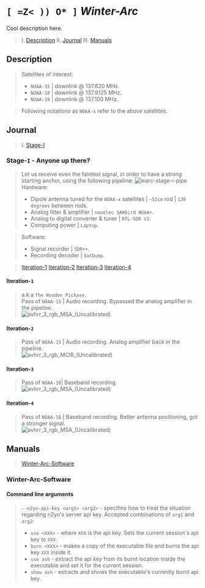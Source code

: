 # `[ =Z< )) O* ]` *Winter-Arc*  
Cool description here.

> I.  [Description](#Description)
> II. [Journal](#Journal)
> III. [Manuals](#Manuals)


## Description
> Satellites of interest:
> - `NOAA-15` | downlink @ 137.620 MHz.
> - `NOAA-18` | downlink @ 137.9125 MHz.
> - `NOAA-19` | downlink @ 137.100 MHz.

> Following notations as `NOAA-x` refer to the above satellites.


## Journal

> I. [Stage-I](#Stage-I)

### Stage-`I` - Anyone up there?
> Let us receive even the faintest signal, in order to have a strong starting anchor, using the following pipeline:
![warc-stage-i-pipe](https://github.com/user-attachments/assets/e3677ac9-e98d-4575-b429-7d97479286e7)
> Hardware: 
> - Dipole antenna tuned for the `NOAA-x` satellites | `~52cm` rod | `120 degrees` between rods.
> - Analog filter & amplifier | `nooelec SAWbird NOAA+`.
> - Analog to digital converter & tuner | `RTL-SDR V3`.
> - Computing power | `Laptop`.

> Software:
> - Signal recorder | `SDR++`.
> - Recording decoder | `SatDump`.

> [Iteration-1](#Iteration-1)
> [Iteration-2](#Iteration-3)
> [Iteration-3](#Iteration-3)
> [Iteration-4](#Iteration-4)

#### Iteration-`1`
> a.k.a `The Wooden Pickaxe`. <br>
> Pass of `NOAA-15` | Audio recording. Bypassed the analog amplifier in the pipeline. <br>
> ![avhrr_3_rgb_MSA_(Uncalibrated)](https://github.com/user-attachments/assets/ed0b09d1-7a37-48a5-929b-51cf451e5687)

#### Iteration-`2`
> Pass of `NOAA-15` | Audio recording. Analog amplifier back in the pipeline. <br>
> ![avhrr_3_rgb_MCIR_(Uncalibrated)](https://github.com/user-attachments/assets/1e8bba32-5f01-4c1e-b3cf-be9410e26eca)

#### Iteration-`3`
> Pass of `NOAA-18`| Baseband recording. <br>
> ![avhrr_3_rgb_MSA_(Uncalibrated)](https://github.com/user-attachments/assets/3cb87800-2a46-44d0-82a2-5042a538dfe2)

#### Iteration-`4`
> Pass of `NOAA-18` | Baseband recording. Better antenna positioning, got a stronger signal. <br>
> ![avhrr_3_rgb_MSA_(Uncalibrated)](https://github.com/user-attachments/assets/586c27b8-2e04-4950-ad44-fc6904407af7)


## Manuals
> [Winter-Arc-Software](#Winter-Arc-Software)

### Winter-Arc-Software

#### Command line arguments
> `--n2yo-api-key <arg1> <arg2>` - specifies how to treat the situation regarding n2yo's server api key. Accepted combinations of `arg1` and `arg2`:
> - `use <XXX>` - where `XXX` is the api key. Sets the current session's api key to `XXX`.
> - `burn <XXX>` - makes a copy of the executable file and burns the api key `XXX` inside it.
> - `use ash` - extract the api key from its burnt location inside the executable and set it for the current session.
> - `show ash` - extracts and shows the executable's currently burnt api key.